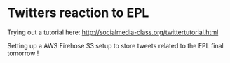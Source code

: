 
# Twitters reaction to EPL

Trying out a tutorial here: http://socialmedia-class.org/twittertutorial.html


Setting up a AWS Firehose S3 setup to store tweets related to the EPL final tomorrow ! 
